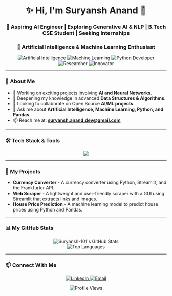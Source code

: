 <div align="center">

# ✨ Hi, I'm Suryansh Anand 👋

### 🧠 Aspiring AI Engineer | Exploring Generative AI & NLP | B.Tech CSE Student | Seeking Internships

### 🤖 **Artificial Intelligence & Machine Learning Enthusiast**

<p align="center">
  <img src="https://img.shields.io/badge/Artificial%20Intelligence-00B9FF?style=for-the-badge&logo=openai&logoColor=white" alt="Artificial Intelligence">
  <img src="https://img.shields.io/badge/Machine%20Learning-FF8800?style=for-the-badge&logo=tensorflow&logoColor=white" alt="Machine Learning">
  <img src="https://img.shields.io/badge/Python%20Developer-3776AB?style=for-the-badge&logo=python&logoColor=white" alt="Python Developer">
  <img src="https://img.shields.io/badge/Researcher-7A288A?style=for-the-badge" alt="Researcher">
  <img src="https://img.shields.io/badge/Innovator-00A693?style=for-the-badge" alt="Innovator">
</p>

</div>

---

### 🚀 About Me

-    🔭 Working on exciting projects involving **AI and Neural Networks**.
-    🌱 Deepening my knowledge in advanced **Data Structures & Algorithms**.
-    🤝 Looking to collaborate on Open Source **AI/ML projects**.
-    💬 Ask me about **Artificial Intelligence, Machine Learning, Python, and Pandas**.
-    📫 Reach me at: **suryansh.anand.dev@gmail.com**

---

### 🛠️ Tech Stack & Tools

<p align="center">
  <a href="https://skillicons.dev">
    <img src="https://skillicons.dev/icons?i=python,c,java,firebase,tensorflow,pytorch,git,vscode,docker,aws,gcp&theme=dark" />
  </a>
</p>

---

### 🎯 My Projects

* **Currency Converter** - A currency converter using Python, Streamlit, and the Frankfurter API.
* **Web Scraper** - A lightweight and user-friendly scraper with a GUI using Streamlit that extracts links and images.
* **House Price Prediction** - A machine learning model to predict house prices using Python and Pandas.

---

### 📊 My GitHub Stats

<p align="center">
  <img src="https://github-readme-stats.vercel.app/api?username=Suryansh-101&show_icons=true&theme=tokyonight&hide_border=true&count_private=true" alt="Suryansh-101's GitHub Stats" />
  <br/>
  <img src="https://github-readme-stats.vercel.app/api/top-langs/?username=Suryansh-101&layout=compact&theme=tokyonight&hide_border=true" alt="Top Languages" />
</p>

---

### 📫 Connect With Me

<p align="center">
  <a href="https://www.linkedin.com/in/suryansh-anand" target="_blank">
    <img src="https://img.shields.io/badge/LinkedIn-0077B5?style=for-the-badge&logo=linkedin&logoColor=white" alt="LinkedIn">
  </a>
  <a href="mailto:suryansh.anand.dev@gmail.com" target="_blank">
    <img src="https://img.shields.io/badge/Email-D14836?style=for-the-badge&logo=gmail&logoColor=white" alt="Email">
  </a>
</p>

<p align="center">
  <img src="https://komarev.com/ghpvc/?username=Suryansh-101&label=Profile%20Views&color=blueviolet&style=flat-square" alt="Profile Views">
</p>
